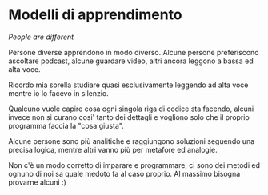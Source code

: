 # Modelli di apprendimento 

*People are different*

Persone diverse apprendono in modo diverso. Alcune persone preferiscono ascoltare podcast, alcune guardare video, altri ancora 
leggono a bassa ed alta voce. 

Ricordo mia sorella studiare quasi esclusivamente leggendo ad alta voce mentre io lo facevo in silenzio.

Qualcuno vuole capire cosa ogni singola riga di codice sta facendo, alcuni invece non si curano cosi' 
tanto dei dettagli e vogliono solo che il proprio programma faccia la "cosa giusta".

Alcune persone sono più analitiche e raggiungono soluzioni seguendo una precisa logica, mentre altri vanno più
per metafore ed analogie.

Non c'è un modo corretto di imparare e programmare, ci sono dei metodi ed ognuno di noi sa
quale medoto fa al caso proprio. Al massimo bisogna provarne alcuni :) 



